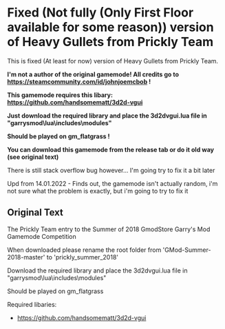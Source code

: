 # Fixed (Not fully (Only First Floor available for some reason)) version of Heavy Gullets from Prickly Team
This is fixed (At least for now) version of Heavy Gullets from Prickly Team.

**I'm not a author of the original gamemode! All credits go to https://steamcommunity.com/id/johnjoemcbob !**

**This gamemode requires this libary: https://github.com/handsomematt/3d2d-vgui**

**Just download the required library and place the 3d2dvgui.lua file in "garrysmod\lua\includes\modules"**

**Should be played on gm_flatgrass !**

**You can download this gamemode from the release tab or do it old way (see original text)**

There is still stack overflow bug however... 
I'm going try to fix it a bit later

Upd from 14.01.2022 - Finds out, the gamemode isn't actually random, i'm not sure what the problem is exactly, but i'm going to try to fix it

## Original Text

The Prickly Team entry to the Summer of 2018 GmodStore Garry's Mod Gamemode Competition

When downloaded please rename the root folder from 'GMod-Summer-2018-master' to 'prickly_summer_2018'

Download the required library and place the 3d2dvgui.lua file in "garrysmod\lua\includes\modules"

Should be played on gm_flatgrass

Required libaries:
-	https://github.com/handsomematt/3d2d-vgui
